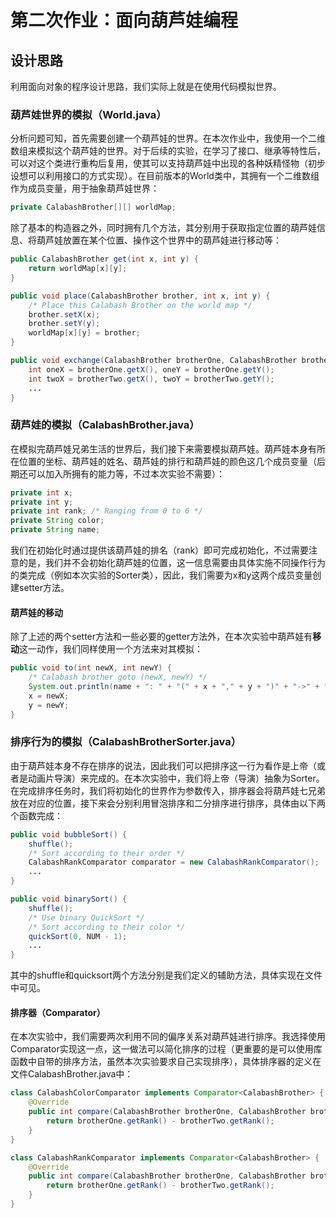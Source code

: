 # 第二次作业：面向葫芦娃编程
## 设计思路
利用面向对象的程序设计思路，我们实际上就是在使用代码模拟世界。  
### 葫芦娃世界的模拟（World.java）
分析问题可知，首先需要创建一个葫芦娃的世界。在本次作业中，我使用一个二维数组来模拟这个葫芦娃的世界。对于后续的实验，在学习了接口、继承等特性后，可以对这个类进行重构后复用，使其可以支持葫芦娃中出现的各种妖精怪物（初步设想可以利用接口的方式实现）。在目前版本的World类中，其拥有一个二维数组作为成员变量，用于抽象葫芦娃世界：
```java
private CalabashBrother[][] worldMap;
```
除了基本的构造器之外，同时拥有几个方法，其分别用于获取指定位置的葫芦娃信息、将葫芦娃放置在某个位置、操作这个世界中的葫芦娃进行移动等：
```java
public CalabashBrother get(int x, int y) {
    return worldMap[x][y];
}

public void place(CalabashBrother brother, int x, int y) {
    /* Place this Calabash Brother on the world map */
    brother.setX(x);
    brother.setY(y);
    worldMap[x][y] = brother;
}

public void exchange(CalabashBrother brotherOne, CalabashBrother brotherTwo) {
    int oneX = brotherOne.getX(), oneY = brotherOne.getY();
    int twoX = brotherTwo.getX(), twoY = brotherTwo.getY();
    ...
}
```
### 葫芦娃的模拟（CalabashBrother.java）
在模拟完葫芦娃兄弟生活的世界后，我们接下来需要模拟葫芦娃。葫芦娃本身有所在位置的坐标、葫芦娃的姓名、葫芦娃的排行和葫芦娃的颜色这几个成员变量（后期还可以加入所拥有的能力等，不过本次实验不需要）：
```java
private int x;
private int y;
private int rank; /* Ranging from 0 to 6 */
private String color;
private String name;
```
我们在初始化时通过提供该葫芦娃的排名（rank）即可完成初始化，不过需要注意的是，我们并不会初始化葫芦娃的位置，这一信息需要由具体实施不同操作行为的类完成（例如本次实验的Sorter类），因此，我们需要为x和y这两个成员变量创建setter方法。  
#### 葫芦娃的移动
除了上述的两个setter方法和一些必要的getter方法外，在本次实验中葫芦娃有**移动**这一动作，我们同样使用一个方法来对其模拟：
```java
public void to(int newX, int newY) {
    /* Calabash brother goto (newX, newY) */
    System.out.println(name + ": " + "(" + x + "," + y + ")" + "->" + "(" + newX + "," + newY + ")");
    x = newX;
    y = newY;
}
```
### 排序行为的模拟（CalabashBrotherSorter.java）
由于葫芦娃本身不存在排序的说法，因此我们可以把排序这一行为看作是上帝（或者是动画片导演）来完成的。在本次实验中，我们将上帝（导演）抽象为Sorter。在完成排序任务时，我们将初始化的世界作为参数传入，排序器会将葫芦娃七兄弟放在对应的位置，接下来会分别利用冒泡排序和二分排序进行排序，具体由以下两个函数完成：
```java
public void bubbleSort() {
    shuffle();
    /* Sort according to their order */
    CalabashRankComparator comparator = new CalabashRankComparator();
    ...
}

public void binarySort() {
    shuffle();
    /* Use binary QuickSort */
    /* Sort according to their color */
    quickSort(0, NUM - 1);
    ...
}
```
其中的shuffle和quicksort两个方法分别是我们定义的辅助方法，具体实现在文件中可见。
#### 排序器（Comparator）
在本次实验中，我们需要两次利用不同的偏序关系对葫芦娃进行排序。我选择使用Comparator实现这一点，这一做法可以简化排序的过程（更重要的是可以使用库函数中自带的排序方法，虽然本次实验要求自己实现排序），具体排序器的定义在文件CalabashBrother.java中：
```java
class CalabashColorComparator implements Comparator<CalabashBrother> {
    @Override
    public int compare(CalabashBrother brotherOne, CalabashBrother brotherTwo) {
        return brotherOne.getRank() - brotherTwo.getRank();
    }
}

class CalabashRankComparator implements Comparator<CalabashBrother> {
    @Override
    public int compare(CalabashBrother brotherOne, CalabashBrother brotherTwo) {
        return brotherOne.getRank() - brotherTwo.getRank();
    }
}
```
